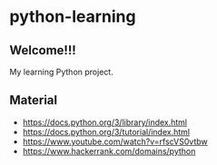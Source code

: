 # python-learning

## Welcome!!!

My learning Python project. 

## Material

* https://docs.python.org/3/library/index.html
* https://docs.python.org/3/tutorial/index.html
* https://www.youtube.com/watch?v=rfscVS0vtbw
* https://www.hackerrank.com/domains/python